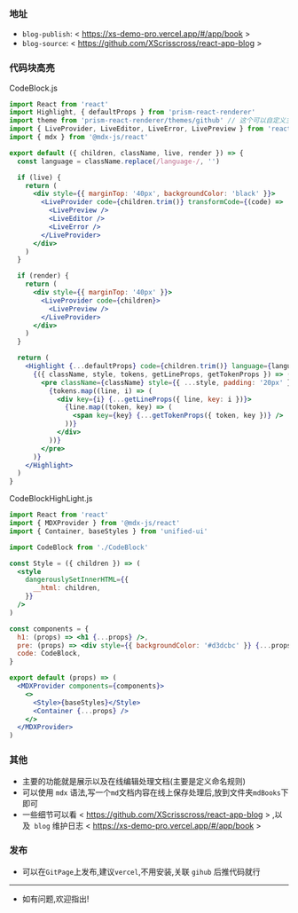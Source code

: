 ### 地址

- `blog-publish`: < https://xs-demo-pro.vercel.app/#/app/book >
- `blog-source`: < https://github.com/XScrisscross/react-app-blog >

### 代码块高亮

CodeBlock.js

```jsx
import React from 'react'
import Highlight, { defaultProps } from 'prism-react-renderer'
import theme from 'prism-react-renderer/themes/github' // 这个可以自定义主题
import { LiveProvider, LiveEditor, LiveError, LivePreview } from 'react-live'
import { mdx } from '@mdx-js/react'

export default ({ children, className, live, render }) => {
  const language = className.replace(/language-/, '')

  if (live) {
    return (
      <div style={{ marginTop: '40px', backgroundColor: 'black' }}>
        <LiveProvider code={children.trim()} transformCode={(code) => '/** @jsx mdx */' + code} scope={{ mdx }}>
          <LivePreview />
          <LiveEditor />
          <LiveError />
        </LiveProvider>
      </div>
    )
  }

  if (render) {
    return (
      <div style={{ marginTop: '40px' }}>
        <LiveProvider code={children}>
          <LivePreview />
        </LiveProvider>
      </div>
    )
  }

  return (
    <Highlight {...defaultProps} code={children.trim()} language={language} theme={theme}>
      {({ className, style, tokens, getLineProps, getTokenProps }) => (
        <pre className={className} style={{ ...style, padding: '20px' }}>
          {tokens.map((line, i) => (
            <div key={i} {...getLineProps({ line, key: i })}>
              {line.map((token, key) => (
                <span key={key} {...getTokenProps({ token, key })} />
              ))}
            </div>
          ))}
        </pre>
      )}
    </Highlight>
  )
}
```

CodeBlockHighLight.js

```jsx
import React from 'react'
import { MDXProvider } from '@mdx-js/react'
import { Container, baseStyles } from 'unified-ui'

import CodeBlock from './CodeBlock'

const Style = ({ children }) => (
  <style
    dangerouslySetInnerHTML={{
      __html: children,
    }}
  />
)

const components = {
  h1: (props) => <h1 {...props} />,
  pre: (props) => <div style={{ backgroundColor: '#d3dcbc' }} {...props} />,
  code: CodeBlock,
}

export default (props) => (
  <MDXProvider components={components}>
    <>
      <Style>{baseStyles}</Style>
      <Container {...props} />
    </>
  </MDXProvider>
)
```

### 其他

- 主要的功能就是展示以及在线编辑处理文档(主要是定义命名规则)
- 可以使用 `mdx` 语法,写一个`md`文档内容在线上保存处理后,放到文件夹`mdBooks`下即可
- 一些细节可以看 < https://github.com/XScrisscross/react-app-blog > ,以及` blog` 维护日志 < https://xs-demo-pro.vercel.app/#/app/book >

### 发布

- 可以在`GitPage`上发布,建议`vercel`,不用安装,关联 `gihub` 后推代码就行

---

- 如有问题,欢迎指出!
